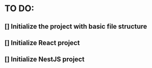 # TO DO:

## [] Initialize the project with basic file structure
## [] Initialize React project
## [] Initialize NestJS project